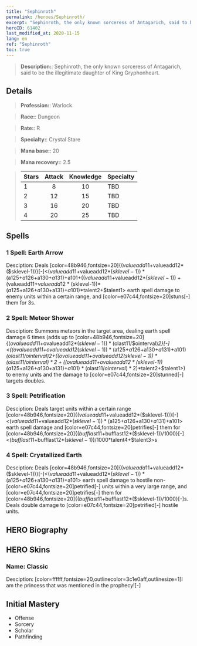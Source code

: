```yaml
---
title: "Sephinroth"
permalink: /heroes/Sephinroth/
excerpt: "Sephinroth, the only known sorceress of Antagarich, said to be the illegitimate daughter of King Gryphonheart."
heroID: 61402
last_modified_at: 2020-11-15
lang: en
ref: "Sephinroth"
toc: true
---
```

> **Description:**: Sephinroth, the only known sorceress of Antagarich, said to be the illegitimate daughter of King Gryphonheart.
## Details
> **Profession:**: Warlock

> **Race:**: Dungeon

> **Rate:**: R

> **Specialty:**: Crystal Stare

> **Mana base:**: 20

> **Mana recovery:**: 2.5

>  | Stars   |     Attack     |    Knowledge   |      Specialty     |
>  |---------|:---------------:|:---------------:|--------------------|
>  |    1    | 8 | 10 | TBD |
>  |    2    | 12 | 15 | TBD |
>  |    3    | 16 | 20 | TBD |
>  |    4    | 20 | 25 | TBD |
## Spells
 ### 1 Spell: Earth Arrow

 Desciption: Deals [color=48b946,fontsize=20]{($valueadd11+$valueadd12*($sklevel-1))}[-]<($valueadd11+$valueadd12*($sklevel-1))*($a125+$a126+$a130+$a131)+$a101+(($valueadd11+$valueadd12*($sklevel-1))+($valueadd11+$valueadd12*($sklevel-1))*($a125+$a126+$a130+$a131)+$a101)*$talent2+$talent1> earth spell damage to enemy units within a certain range, and [color=e07c44,fontsize=20]stuns[-] them for 3s.

 ### 2 Spell: Meteor Shower

 Desciption: Summons meteors in the target area, dealing earth spell damage 6 times (adds up to [color=48b946,fontsize=20]{($ovalueadd11+$ovalueadd12*($sklevel-1))*($olast11/$ointerval)*2}[-]<(($ovalueadd11+$ovalueadd12*($sklevel-1))*($a125+$a126+$a130+$a131)+$a101)*($olast11/$ointerval)*2+(($ovalueadd11+$ovalueadd12*($sklevel-1))*($olast11/$ointerval)*2+(($ovalueadd11+$ovalueadd12*($sklevel-1))*($a125+$a126+$a130+$a131)+$a101)*($olast11/$ointerval)*2)*$talent2+$talent1>) to enemy units and the damage to [color=e07c44,fontsize=20]stunned[-] targets doubles.

 ### 3 Spell: Petrification

 Desciption: Deals target units within a certain range [color=48b946,fontsize=20]{($valueadd11+$valueadd12*($sklevel-1))}[-]<($valueadd11+$valueadd12*($sklevel-1))*($a125+$a126+$a130+$a131)+$a101> earth spell damage and [color=e07c44,fontsize=20]petrifies[-] them for [color=48b946,fontsize=20]{($bufflast11+$bufflast12*($sklevel-1))/1000}[-]<($bufflast11+$bufflast12*($sklevel-1))/1000*$talent4+$talent3>s

 ### 4 Spell: Crystallized Earth

 Desciption: Deals [color=48b946,fontsize=20]{($valueadd11+$valueadd12*($sklevel-1))}[-]<($valueadd11+$valueadd12*($sklevel-1))*($a125+$a126+$a130+$a131)+$a101> earth spell damage to hostile non-[color=e07c44,fontsize=20]petrified[-] units within a very large range, and [color=e07c44,fontsize=20]petrifies[-] them for [color=48b946,fontsize=20]{($bufflast11+$bufflast12*($sklevel-1))/1000}[-]s. Deals double damage to [color=e07c44,fontsize=20]petrified[-] hostile units.

## HERO Biography
## HERO Skins
 ### Name: **Classic**

 Desciption: [color=ffffff,fontsize=20,outlinecolor=3c1e0aff,outlinesize=1]I am the princess that was mentioned in the prophecy![-]

## Initial Mastery
   - Offense
   - Sorcery
   - Scholar
   - Pathfinding
